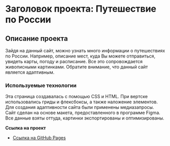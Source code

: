 # Заголовок проекта: Путешествие по России

## Описание проекта
Зайдя на данный сайт, можно узнать много информации о путешествиях по России. Например, описание мест, куда Вы можете отправиться, увидеть карты, погоду и расписание. Все это сопровождается живописными картинками. Обратите внимание, что данный сайт является адаптивным.

### Используемые технологии
Эта страница создавалась с помощью CSS и HTML. При вертске использовались гриды и флексбоксы, а также наложение элементов. Для создания адаптивности сайта были применены медиазапросы.
Сайт сделан на основе макета, предоставленного в программе Figma. Все данные взяты оттуда, картинки экспортированы и оптимизированы.

**Ссылка на проект**

* [Ссылка на GitHub Pages](https://emelyanova-arina-29.github.io/russian-travel/)
